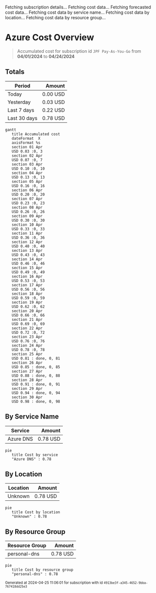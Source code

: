 Fetching subscription details...
Fetching cost data...
Fetching forecasted cost data...
Fetching cost data by service name...
Fetching cost data by location...
Fetching cost data by resource group...
# Azure Cost Overview

> Accumulated cost for subscription id `JPF Pay-As-You-Go` from **04/01/2024** to **04/24/2024**

## Totals

|Period|Amount|
|---|---:|
|Today|0.00 USD|
|Yesterday|0.03 USD|
|Last 7 days|0.22 USD|
|Last 30 days|0.78 USD|

```mermaid
gantt
   title Accumulated cost
   dateFormat  X
   axisFormat %s
   section 01 Apr
   USD 0.03 :0, 3
   section 02 Apr
   USD 0.07 :0, 7
   section 03 Apr
   USD 0.10 :0, 10
   section 04 Apr
   USD 0.13 :0, 13
   section 05 Apr
   USD 0.16 :0, 16
   section 06 Apr
   USD 0.20 :0, 20
   section 07 Apr
   USD 0.23 :0, 23
   section 08 Apr
   USD 0.26 :0, 26
   section 09 Apr
   USD 0.30 :0, 30
   section 10 Apr
   USD 0.33 :0, 33
   section 11 Apr
   USD 0.36 :0, 36
   section 12 Apr
   USD 0.40 :0, 40
   section 13 Apr
   USD 0.43 :0, 43
   section 14 Apr
   USD 0.46 :0, 46
   section 15 Apr
   USD 0.49 :0, 49
   section 16 Apr
   USD 0.53 :0, 53
   section 17 Apr
   USD 0.56 :0, 56
   section 18 Apr
   USD 0.59 :0, 59
   section 19 Apr
   USD 0.62 :0, 62
   section 20 Apr
   USD 0.66 :0, 66
   section 21 Apr
   USD 0.69 :0, 69
   section 22 Apr
   USD 0.72 :0, 72
   section 23 Apr
   USD 0.76 :0, 76
   section 24 Apr
   USD 0.78 :0, 78
   section 25 Apr
   USD 0.81 : done, 0, 81
   section 26 Apr
   USD 0.85 : done, 0, 85
   section 27 Apr
   USD 0.88 : done, 0, 88
   section 28 Apr
   USD 0.91 : done, 0, 91
   section 29 Apr
   USD 0.94 : done, 0, 94
   section 30 Apr
   USD 0.98 : done, 0, 98
```

## By Service Name

|Service|Amount|
|---|---:|
|Azure DNS|0.78 USD|

```mermaid
pie
   title Cost by service
   "Azure DNS" : 0.78
```

## By Location

|Location|Amount|
|---|---:|
|Unknown|0.78 USD|

```mermaid
pie
   title Cost by location
   "Unknown" : 0.78
```

## By Resource Group

|Resource Group|Amount|
|---|---:|
|personal-dns|0.78 USD|

```mermaid
pie
   title Cost by resource group
   "personal-dns" : 0.78
```

<sup>Generated at 2024-04-25 11:06:01 for subscription with id `4913be3f-a345-4652-9bba-767418dd25e3`</sup>
